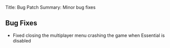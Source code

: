Title: Bug Patch
Summary: Minor bug fixes

## Bug Fixes
- Fixed closing the multiplayer menu crashing the game when Essential is disabled
